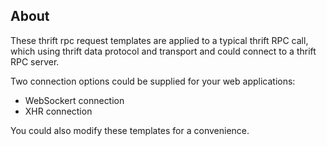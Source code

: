 ## About

These thrift rpc request templates are applied to a typical thrift RPC call, which using thrift data protocol and transport and could connect to a thrift RPC server.

Two connection options could be supplied for your web applications:

* WebSockert connection
* XHR connection

You could also modify these templates for a convenience.
